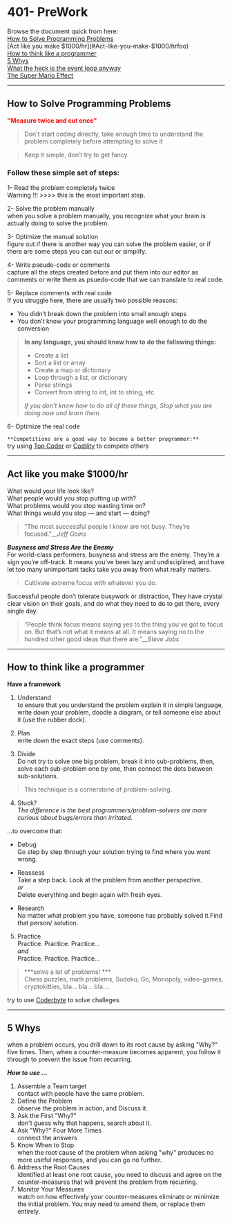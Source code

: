 # 401- PreWork


Browse the document quick from here:  
[How to Solve Programming Problems](#How-to-Solve-Programming-Problems)   
[Act like you make $1000/hr](#Act-like-you-make-$1000/hrfoo)  
[How to think like a programmer](#How-to-think-like-a-programmer)  
[5 Whys](#5-Whys)  
[What the heck is the event loop anyway](#What-the-heck-is-the-event-loop-anyway)  
[The Super Mario Effect](#The-Super-Mario-Effect) 

-------------------

## How to Solve Programming Problems

<p><span style="color:red"><b> "Measure twice and cut once" </b></span></p>

> Don't start coding directly, take enough time to understand the problem completely before attempting to solve it

> Keep it simple, don’t try to get fancy


### **Follow these simple set of steps:**  
  
1- Read the problem completely twice  
Warning !!! >>>> this is the most important step.  

2- Solve the problem manually  
when you solve a problem manually, you recognize what your brain is actually doing to solve the problem.  

3- Optimize the manual solution  
figure out if there is another way you can solve the problem easier, or if there are some steps you can cut our or simplify.  

4- Write pseudo-code or comments  
capture all the steps created before and put them into our editor as comments or write them as psuedo-code that we can translate to real code.  

5- Replace comments with real code   
If you struggle here, there are usually two possible reasons:

* You didn’t break down the problem into small enough steps
* You don’t know your programming language well enough to do the conversion


> **In any language, you should know how to do the following things:**
> 
> * Create a list  
>* Sort a list or array  
>* Create a map or dictionary  
>* Loop through a list, or dictionary  
>* Parse strings  
>* Convert from string to int, int to string, etc  
>
>*If you don’t know how to do all of these things,  Stop what you are doing now and learn them.*  

6-  Optimize the real code  


`**Competitions are a good way to become a better programmer:**`  
try using [Top Coder](https://www.topcoder.com/) or [Codility](https://www.codility.com/) to compete others




-------

## Act like you make $1000/hr  

What would your life look like?  
What people would you stop putting up with?  
What problems would you stop wasting time on?  
What things would you stop — and start — doing?  

> “The most successful people I know are not busy. They’re focused.”__*Jeff Goins*

 ***Busyness and Stress Are the Enemy***  
 For world-class performers, busyness and stress are the enemy. They’re a sign you’re off-track. It means you’ve been lazy and undisciplined, and have let too many unimportant tasks take you away from what really matters.  



 > Cultivate extreme focus with whatever you do.

 Successful people don’t tolerate busywork or distraction, They have crystal clear vision on their goals, and do what they need to do to get there, every single day.

> “People think focus means saying yes to the thing you’ve got to focus on. But that’s not what it means at all. It means saying no to the hundred other good ideas that there are.”__*Steve Jobs*

--------------

## How to think like a programmer   

**Have a framework**  

1. Understand  
to ensure that you understand the problem explain it in simple language, write down your problem, doodle a diagram, or tell someone else about it (use the rubber dock).

2. Plan  
write down the exact steps (use comments).


3. Divide  
Do not try to solve one big problem, break it into sub-problems, then, solve each sub-problem one by one, then connect the dots between sub-solutions.

> This technique is a cornerstone of problem-solving.

4. Stuck?  
*The difference is the best programmers/problem-solvers are more curious about bugs/errors than irritated.*

...to overcome that:  
* Debug  
Go step by step through your solution trying to find where you went wrong.
* Reassess  
Take a step back. Look at the problem from another perspective.  
*or*  
Delete everything and begin again with fresh eyes.

* Research  
No matter what problem you have, someone has probably solved it.Find that person/ solution.   


5. Practice  
Practice. Practice. Practice...   
*and*   
Practice. Practice. Practice...  

 >***solve a lot of problems!  ***  
 Chess puzzles, math problems, Sudoku, Go, Monopoly, video-games, cryptokitties, bla… bla… bla….

try to use [Coderbyte](https://coderbyte.com/challenges) to solve challeges.  


-----------------

## 5 Whys  

when a problem occurs, you drill down to its root cause by asking "Why?" five times. Then, when a counter-measure becomes apparent, you follow it through to prevent the issue from recurring.  


***How to use ...***

1. Assemble a Team  target  
contact with people have the same problem.  
2. Define the Problem  
observe the problem in action, and Discuss it.  
3. Ask the First "Why?"  
don't guess why that happens, search about it.  
4. Ask "Why?" Four More Times  
connect the answers 
5. Know When to Stop  
when the root cause of the problem when asking "why" produces no more useful responses, and you can go no further.  
6. Address the Root Causes  
identified at least one root cause, you need to discuss and agree on the counter-measures that will prevent the problem from recurring.  
7. Monitor Your Measures  
watch on how effectively your counter-measures eliminate or minimize the initial problem. You may need to amend them, or replace them entirely.  




